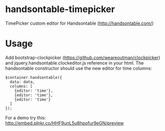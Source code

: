 handsontable-timepicker
=======================

TimePicker custom editor for Handsontable (http://handsontable.com/)

Usage
=======================

Add bootstrap-clockpicker (https://github.com/weareoutman/clockpicker) and jquery.handsontable.clockeditor.js reference in your html.
The handsontable constructor should use the new editor for time columns:
```
$container.handsontable({
  data: data,
  columns: [
  	{editor: 'time'},
  	{editor: 'time'},
  	{editor: 'time'}
  ]
});
```
For a demo try this:
http://embed.plnkr.co/HHF9unL5u8hpofur9eGN/preview
